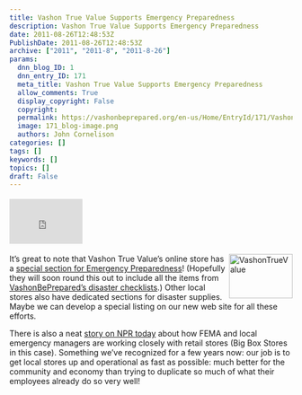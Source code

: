 ```yaml
---
title: Vashon True Value Supports Emergency Preparedness
description: Vashon True Value Supports Emergency Preparedness
date: 2011-08-26T12:48:53Z
PublishDate: 2011-08-26T12:48:53Z
archive: ["2011", "2011-8", "2011-8-26"]
params:
  dnn_blog_ID: 1
  dnn_entry_ID: 171
  meta_title: Vashon True Value Supports Emergency Preparedness
  allow_comments: True
  display_copyright: False
  copyright:
  permalink: https://vashonbeprepared.org/en-us/Home/EntryId/171/Vashon-True-Value-Supports-Emergency-Preparedness
  image: 171_blog-image.png
  authors: John Cornelison
categories: []
tags: []
keywords: []
topics: []
draft: False
---
```


<div class="wlWriterHeaderFooter" style="float:none; margin:0px; padding:4px 0px 4px 0px;"><iframe src="http://www.facebook.com/widgets/like.php?href=http://vashoneoc.org/Blogs/VashonPreparedness/tabid/164/EntryId/171/Vashon-True-Value-Supports-Emergency-Preparedness.aspx" scrolling="no" frameborder="0" style="border:none; width:130px; height:80px"></iframe></div><p><a href="www.vashontruevalue.com/miva/merchant.mvc?Screen=CTGY&amp;Store_Code=VTV&amp;Category_Code=HE" target="_blank"><img style="background-image: none; border-bottom: 0px; border-left: 0px; padding-left: 0px; padding-right: 0px; display: inline; float: right; border-top: 0px; border-right: 0px; padding-top: 0px" title="VashonTrueValue" border="0" alt="VashonTrueValue" align="right" src="./images/171/Vashon-True-Value-Supports-Emergency-Pre_4C1D-VashonTrueValue_3.gif" width="113" height="79" /></a>It’s great to note that Vashon True Value’s online store has a <a href="http://www.vashontruevalue.com/miva/merchant.mvc?Screen=CTGY&amp;Store_Code=VTV&amp;Category_Code=HE" target="_blank">special section for Emergency Preparedness</a>! (Hopefully they will soon round this out to include all the items from <a href="/BePrepared/Residents/Checklists.aspx">VashonBePrepared’s disaster checklists</a>.) Other local stores also have dedicated sections for disaster supplies. Maybe we can develop a special listing on our new web site for all these efforts.</p>  <p>There is also a neat <a href="http://www.npr.org/2011/08/26/139941596/big-box-stores-hurricane-prep-starts-early" target="_blank">story on NPR today</a> about how FEMA and local emergency managers are working closely with retail stores (Big Box Stores in this case). Something we’ve recognized for a few years now: our job is to get local stores up and operational as fast as possible: much better for the community and economy than trying to duplicate so much of what their employees already do so very well!</p>
